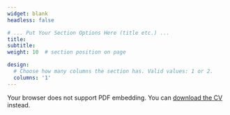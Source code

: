 ```yaml
---
widget: blank
headless: false

# ... Put Your Section Options Here (title etc.) ...
title: 
subtitle:
weight: 10  # section position on page

design:
  # Choose how many columns the section has. Valid values: 1 or 2.
  columns: '1'
---
```


<object data="/uploads/TawaunLucasCV_FULL.pdf" type="application/pdf" width="100%" height="1000px">
    <p>
        Your browser does not support PDF embedding. 
        You can <a href="/uploads/TawaunLucasCV_FULL.pdf" target="_blank" rel="noopener">download the CV</a> instead.
    </p>
</object>